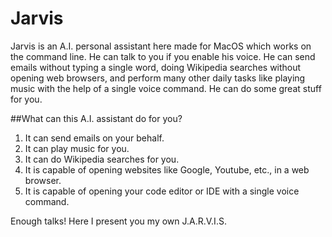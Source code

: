 # Jarvis
Jarvis is an A.I. personal assistant here made for MacOS which works on the command line. He can talk to you if you enable his voice. He can send emails without typing a single word, doing Wikipedia searches without opening web browsers, and perform many other daily tasks like playing music with the help of a single voice command. He can do some great stuff for you.

##What can this A.I. assistant do for you?

1. It can send emails on your behalf.
2. It can play music for you.
3. It can do Wikipedia searches for you.
4. It is capable of opening websites like Google, Youtube, etc., in a web browser.
5. It is capable of opening your code editor or IDE with a single voice command.

Enough talks! Here I present you my own J.A.R.V.I.S.
